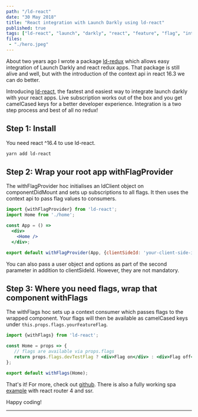 ```yaml
---
path: "/ld-react"
date: "30 May 2018"
title: "React integration with Launch Darkly using ld-react"
published: true
tags: ["ld-react", "launch", "darkly", "react", "feature", "flag", "integration", "context", "api", "toggle"]
files:
 - "./hero.jpeg"
---
```


About two years ago I wrote a package [ld-redux](https://github.com/yusinto/ld-redux)
which allows easy integration of Launch Darkly and react redux apps. That package is still alive and well, but with
the introduction of the context api in react 16.3 we can do better.

Introducing [ld-react](https://github.com/yusinto/ld-react), the fastest and easiest way to
integrate launch darkly with your react apps. Live subscription works out of the box and you get camelCased keys for a better
developer experience. Integration is a two step process and best of all no redux! 

## Step 1: Install

You need react ^16.4 to use ld-react.

```sh
yarn add ld-react
```

## Step 2: Wrap your root app withFlagProvider

The withFlagProvider hoc initialises an ldClient object on componentDidMount and sets up subscriptions to all flags.
It then uses the context api to pass flag values to consumers. 

```jsx
import {withFlagProvider} from 'ld-react';
import Home from './home';

const App = () =>
  <div>
    <Home />
  </div>;

export default withFlagProvider(App, {clientSideId: 'your-client-side-id'});
```

You can also pass a user object and options as part of the second parameter in addition to clientSideId. However, they are
not mandatory.
 
## Step 3: Where you need flags, wrap that component withFlags

The withFlags hoc sets up a context consumer which passes flags to the wrapped component. Your flags will then be
available as camelCased keys under `this.props.flags.yourFeatureFlag`. 

```jsx
import {withFlags} from 'ld-react';

const Home = props => {
   // flags are available via props.flags
   return props.flags.devTestFlag ? <div>Flag on</div> : <div>Flag off</div>;
};

export default withFlags(Home);
```

That's it! For more, check out [github](https://github.com/yusinto/ld-react). There is also a fully
working spa [example](https://github.com/yusinto/ld-react/tree/master/example) with react router 4 and
ssr. 

Happy coding!

---------------------------------------------------------------------------------------
